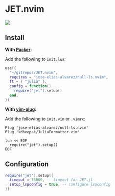 # JET.nvim

![](https://aws1.discourse-cdn.com/business5/uploads/julialang/original/3X/b/4/b47f035733d3f3fab9dd9c13f0e5446e60f59d3c.jpeg)

## Install

**With [Packer](https://github.com/wbthomason/packer.nvim):**

Add the following to `init.lua`:

```lua
use({
  "~/gitrepos/JET.nvim",
  requires = "jose-elias-alvarez/null-ls.nvim",
  ft = { "julia" },
  config = function()
    require("jet").setup()
  end,
})
```

**With [vim-plug](https://github.com/junegunn/vim-plug):**

Add the following to `init.vim` or `.vimrc`:

```vimrc
Plug 'jose-elias-alvarez/null-ls.nvim'
Plug 'kdheepak/JuliaFormatter.vim'

lua << EOF
  require("jet").setup()
EOF
```

## Configuration

```lua
require("jet").setup({
  timeout = 15000, -- timeout for JET.jl
  setup_lspconfig = true, -- configure lspconfig
})
```
